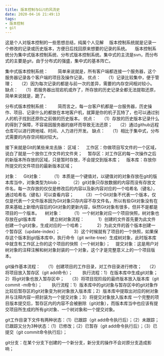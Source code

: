```yaml
---
title: 版本控制与Git的风流史
date: 2020-04-16 21:49:13
tags:
- 版本控制
- git
---
```

这是个人对版本控制的一些思想总结，纯属个人见解
&#8195;版本控制系统就是记录一个修改的记录或历史版本，方便日后找回原来想要的记录的系统。
&#8195;版本控制系统分为集中式版本控制系统、分布式版本控制系统。集中式的主流是svn，而分布式的主要是git，由于分布式的强盛，集中式的基本阵亡。
<!--more-->
集中式版本控制系统：
&#8195;&#8195;简单来说就是，所有客户端都连接一个服务器，这个服务器记录各个客户端的项目及操作记录。
优点：
&#8195;（1）记录比较集中，便于管理；
&#8195;（2）因为每次记录的都是与前一次的差异，需要的内存空间相对较小。
缺点：
&#8195;（1）若服务器出现宕机或炸了，所存放的历史记录全都无法提取还原，简单来说就是，跪了。

分布式版本控制系统：
&#8195;&#8195;简而言之，每一台客户机都是一台服务器，历史操作、项目、记录什么的都放在本地客户机，就算是你的机子瓦特了，也可以通过别人的机子找到还原你之前做的历史版本。
优点：
&#8195;（1）存放的历史版本记录什么的得到了保障，不容易因服务器的崩坏而导致无法还原；
&#8195;（2）通过github远程仓库可以进行跨地域、时间、人力进行开发。
缺点：
&#8195;（1）相比于集中式，分布式需要的内存空间相对较大。

接下来就是Git的某些来龙去脉：
区域：
&#8195;工作区：你做项目写文件的一个区域，说白了就是一个放你工作文件的文件夹；
&#8195;暂存区：对工作区的每一次操作之后的新版本所存放的区域，只是暂时存放，不会提交到版本库；
&#8195;版本库：存放你所提交的文件项目的最新版本区域；

对象：
&#8195;Git对象：
&#8195;&#8195;（1）本质是一个键值对，以键值对的对象存放在git的版本库当中，对象类型为blob；
&#8195;&#8195;（2）git对象只存放数据的内容而没有存放文件名，每一次存放的仅仅是修改后的内容以及新内容对应的一个哈希名（键名），通过哈希名（键名）可以查看内容；
&#8195;&#8195;（3）一个Git对象不代表一个版本，仅仅是代表一个文件版本因为Git对象只存内容不存文件名，所以有些Git对象没有在原来基础上新增内容后的Git对象的更新内容，纵然Git对象有很多，但并不是都是项目的一个版本。
&#8195;树对象：
&#8195;&#8195;（1）一个树对象对应一个项目快照，树对象也存放在git版本库
&#8195;&#8195;&#8195;建立树对象流程：
&#8195;&#8195;&#8195;1）创建的文件首先要为此文件创建一个git对象，生成对应的一个哈希；
&#8195;&#8195;&#8195;2）为此文件的首个版本创建一个暂存区（update-index）；
&#8195;&#8195;&#8195;3）这个时候就有了项目的一个快照，如果保存这个版本到git版本库中，执行命令（git write-tree）生成树对象，此时版本库中就含有工作区上你的这个项目的快照（一个树对象）；
&#8195;提交对象：这是用户对树对象的注释注解和树对象封装的一个对象，这个才是完整意义上的一个项目版本。

git操作基本流程：
&#8195;（1）创建项目的工作目录，对工作目录进行修改；
&#8195;（2）将项目放入暂存区（git add命令）；
&#8195;&#8195;执行流程：1）在版本库中生成git对象；2）将git对象也放入暂存区中；
&#8195;（3）将项目现阶段的最终版本放入版本库（git commit -m命令）；
&#8195;&#8195;执行流程：1）版本库中的git对象与暂存区中的git对象作比较后暂存区的git对象变为树对象放入版本库；2）版本库中提取出对应的树对象并与注释内容一把封装为一个提交对象；3）将提交对象放入版本库
一个完整的项目版本提交后，暂存区内的内容不会被删除（git对象），而版本库当中也应该有提交项目所生成的所有git对象、一个树对象和一个提交对象。

git工作目录下文件有两种状态：（1）已跟踪（git add命令执行后）；（2）未跟踪；
已跟踪又分为3种状态：（1）已修改；（2）已暂存（git add命令执行后）；（3）已提交（git commit命令执行后）；

git分支：在某个分支下创建的一个新分支，新分支的操作不会对原分支造成影响；
